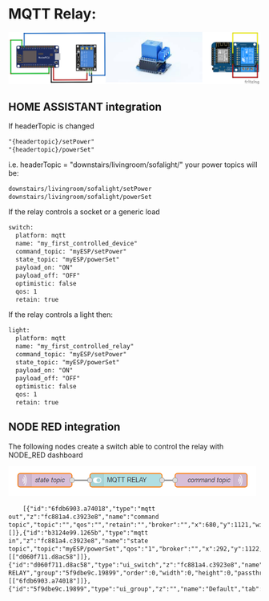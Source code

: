 # MQTT Relay:

![relay wiring](relayschema.png)


## HOME ASSISTANT integration

If headerTopic is changed
```
"{headertopic}/setPower"
"{headertopic}/powerSet" 
```
i.e. headerTopic = "downstairs/livingroom/sofalight/" your power topics will be:
```
downstairs/livingroom/sofalight/setPower
downstairs/livingroom/sofalight/powerSet
```
If the relay controls a socket or a generic load
```
switch:
  platform: mqtt
  name: "my_first_controlled_device"
  command_topic: "myESP/setPower" 
  state_topic: "myESP/powerSet" 
  payload_on: "ON"
  payload_off: "OFF"
  optimistic: false
  qos: 1
  retain: true
```
If the relay controls a light then:
```
light:
  platform: mqtt
  name: "my_first_controlled_relay"
  command_topic: "myESP/setPower" 
  state_topic: "myESP/powerSet" 
  payload_on: "ON"
  payload_off: "OFF"
  optimistic: false
  qos: 1
  retain: true
  ```
  ## NODE RED integration
  The following nodes create a switch able to control the relay with NODE_RED dashboard
  
  ![nodered relay](nodered%20switch.png)
  
        [{"id":"6fdb6903.a74018","type":"mqtt out","z":"fc881a4.c3923e8","name":"command topic","topic":"","qos":"","retain":"","broker":"","x":680,"y":1121,"wires":[]},{"id":"b3124e99.1265b","type":"mqtt in","z":"fc881a4.c3923e8","name":"state topic","topic":"myESP/powerSet","qos":"1","broker":"","x":292,"y":1122,"wires":[["d060f711.d8ac58"]]},{"id":"d060f711.d8ac58","type":"ui_switch","z":"fc881a4.c3923e8","name":"","label":"MQTT RELAY","group":"5f9dbe9c.19899","order":0,"width":0,"height":0,"passthru":true,"decouple":"false","topic":"","style":"","onvalue":"ON","onvalueType":"str","onicon":"","oncolor":"","offvalue":"OFF","offvalueType":"str","officon":"","offcolor":"","x":473.8299102783203,"y":1121.5555725097656,"wires":[["6fdb6903.a74018"]]},{"id":"5f9dbe9c.19899","type":"ui_group","z":"","name":"Default","tab":"","disp":true,"width":"6"}]
